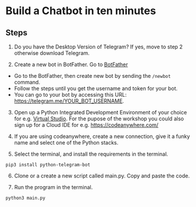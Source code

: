 # Build a Chatbot in ten minutes

## Steps
1. Do you have the Desktop Version of Telegram? If yes, move to step 2 otherwise download Telegram.

2. Create a new bot in BotFather. Go to [BotFather](https://telegram.me/BotFather)

* Go to the BotFather, then create new bot by sending the ```/newbot``` command. 
* Follow the steps until you get the username and token for your bot.
* You can go to your bot by accessing this URL: https://telegram.me/YOUR_BOT_USERNAME.

3. Open up a Python Integrated Development Environment of your choice for e.g. [Virtual Studio](https://visualstudio.microsoft.com/).
For the pupose of the workshop you could also sign up for a Cloud IDE for e.g. https://codeanywhere.com/

4. If you are using codeanywhere, create a new connection, give it a funky name and select one of the Python stacks.

5. Select the terminal, and install the requirements in the terminal.

```pip3 install python-telegram-bot```

6. Clone or a create a new script called main.py. Copy and paste the code.

7. Run the program in the terminal.

```python3 main.py```
